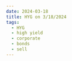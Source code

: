 ```yaml
---
date: 2024-03-18
title: HYG on 3/18/2024
tags: 
  - HYG
  - high yield
  - corporate
  - bonds
  - sell
---
```

<div class="post">
<snapshot-grid 
    :reports="['2024/03/15/CTA/HYG', '2024/03/18/CTA/HYG', '2024/03/18/MTP/HYG']"
    chart="2024/03/18/Chart/HYG"
/>
<p>

</p>
<p>

</p>
</div>